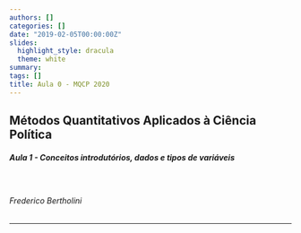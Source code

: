 ```yaml
---
authors: []
categories: []
date: "2019-02-05T00:00:00Z"
slides:
  highlight_style: dracula
  theme: white
summary: 
tags: []
title: Aula 0 - MQCP 2020
---
```



## Métodos Quantitativos Aplicados à Ciência Política

##### Aula 1 - Conceitos introdutórios, dados e tipos de variáveis

<br>

###### Frederico Bertholini

---

